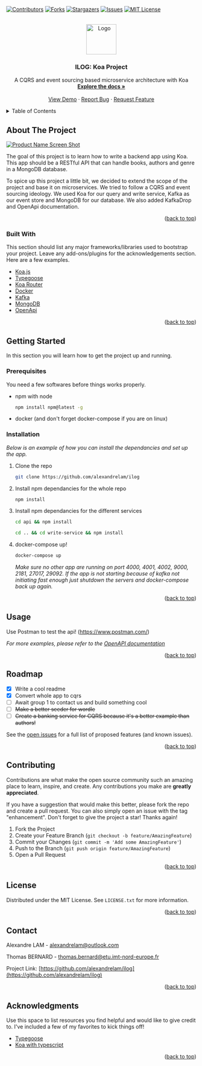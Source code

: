 <div id="top"></div>

[![Contributors][contributors-shield]][contributors-url]
[![Forks][forks-shield]][forks-url]
[![Stargazers][stars-shield]][stars-url]
[![Issues][issues-shield]][issues-url]
[![MIT License][license-shield]][license-url]

<!-- PROJECT LOGO -->
<br />
<div align="center">
  <a href="https://github.com/alexandrelam/ilog">
    <img src="https://user-images.githubusercontent.com/25727549/155026814-3c2421c2-099c-484e-aeba-fd0fc2c8d25c.png" alt="Logo" width="80" height="80">
  </a>

  <h3 align="center">ILOG: Koa Project</h3>

  <p align="center">
    A CQRS and event sourcing based microservice architecture with Koa
    <br />
    <a href="https://github.com/alexandrelam/ilog"><strong>Explore the docs »</strong></a>
    <br />
    <br />
    <a href="https://github.com/alexandrelam/ilog">View Demo</a>
    ·
    <a href="https://github.com/alexandrelam/ilog/issues">Report Bug</a>
    ·
    <a href="https://github.com/alexandrelam/ilog/issues">Request Feature</a>
  </p>
</div>

<!-- TABLE OF CONTENTS -->
<details>
  <summary>Table of Contents</summary>
  <ol>
    <li>
      <a href="#about-the-project">About The Project</a>
      <ul>
        <li><a href="#built-with">Built With</a></li>
      </ul>
    </li>
    <li>
      <a href="#getting-started">Getting Started</a>
      <ul>
        <li><a href="#prerequisites">Prerequisites</a></li>
        <li><a href="#installation">Installation</a></li>
      </ul>
    </li>
    <li><a href="#usage">Usage</a></li>
    <li><a href="#roadmap">Roadmap</a></li>
    <li><a href="#contributing">Contributing</a></li>
    <li><a href="#license">License</a></li>
    <li><a href="#contact">Contact</a></li>
    <li><a href="#acknowledgments">Acknowledgments</a></li>
  </ol>
</details>

<!-- ABOUT THE PROJECT -->

## About The Project

[![Product Name Screen Shot][product-screenshot]](https://user-images.githubusercontent.com/25727549/155735201-e93b111f-ef9f-4453-9515-38f1bf81a46c.png)

The goal of this project is to learn how to write a backend app using Koa. This app should be a RESTful API that can handle books, authors and genre in a MongoDB database.

To spice up this project a little bit, we decided to extend the scope of the project and base it on microservices. We tried to follow a CQRS and event sourcing ideology. We used Koa for our query and write service, Kafka as our event store and MongoDB for our database. We also added KafkaDrop and OpenApi documentation.

<p align="right">(<a href="#top">back to top</a>)</p>

### Built With

This section should list any major frameworks/libraries used to bootstrap your project. Leave any add-ons/plugins for the acknowledgements section. Here are a few examples.

- [Koa.js](https://koajs.com/)
- [Typegoose](https://typegoose.github.io/typegoose/)
- [Koa Router](https://github.com/ZijianHe/koa-router)
- [Docker](https://www.docker.com/)
- [Kafka](https://kafka.apache.org/)
- [MongoDB](https://www.mongodb.com/)
- [OpenApi](https://swagger.io/)

<p align="right">(<a href="#top">back to top</a>)</p>

<!-- GETTING STARTED -->

## Getting Started

In this section you will learn how to get the project up and running.

### Prerequisites

You need a few softwares before things works properly.

- npm with node

  ```sh
  npm install npm@latest -g
  ```

- docker (and don't forget docker-compose if you are on linux)

### Installation

_Below is an example of how you can install the dependancies and set up the app._

1. Clone the repo
   ```sh
   git clone https://github.com/alexandrelam/ilog
   ```
2. Install npm dependancies for the whole repo
   ```sh
   npm install
   ```
3. Install npm dependancies for the different services
   ```sh
   cd api && npm install
   ```
   ```sh
   cd .. && cd write-service && npm install
   ```
4. docker-compose up!

   ```sh
   docker-compose up
   ```

   _Make sure no other app are running on port 4000, 4001, 4002, 9000, 2181, 27017, 29092._
   _If the app is not starting because of kafka not initiating fast enough just shutdown the servers and docker-compose back up again._

<p align="right">(<a href="#top">back to top</a>)</p>

<!-- USAGE EXAMPLES -->

## Usage

Use Postman to test the api! (https://www.postman.com/)

_For more examples, please refer to the [OpenAPI documentation](http://localhost:4000/docs)_

<p align="right">(<a href="#top">back to top</a>)</p>

<!-- ROADMAP -->

## Roadmap

- [x] Write a cool readme
- [x] Convert whole app to cqrs
- [ ] Await group 1 to contact us and build something cool
- [ ] ~~Make a better seeder for wordle~~
- [ ] ~~Create a banking service for CQRS because it's a better example than authors!~~

See the [open issues](https://github.com/alexandrelam/ilog/issues) for a full list of proposed features (and known issues).

<p align="right">(<a href="#top">back to top</a>)</p>

<!-- CONTRIBUTING -->

## Contributing

Contributions are what make the open source community such an amazing place to learn, inspire, and create. Any contributions you make are **greatly appreciated**.

If you have a suggestion that would make this better, please fork the repo and create a pull request. You can also simply open an issue with the tag "enhancement".
Don't forget to give the project a star! Thanks again!

1. Fork the Project
2. Create your Feature Branch (`git checkout -b feature/AmazingFeature`)
3. Commit your Changes (`git commit -m 'Add some AmazingFeature'`)
4. Push to the Branch (`git push origin feature/AmazingFeature`)
5. Open a Pull Request

<p align="right">(<a href="#top">back to top</a>)</p>

<!-- LICENSE -->

## License

Distributed under the MIT License. See `LICENSE.txt` for more information.

<p align="right">(<a href="#top">back to top</a>)</p>

<!-- CONTACT -->

## Contact

Alexandre LAM - alexandrelam@outlook.com

Thomas BERNARD - thomas.bernard@etu.imt-nord-europe.fr

Project Link: [https://github.com/alexandrelam/ilog](https://github.com/alexandrelam/ilog)

<p align="right">(<a href="#top">back to top</a>)</p>

<!-- ACKNOWLEDGMENTS -->

## Acknowledgments

Use this space to list resources you find helpful and would like to give credit to. I've included a few of my favorites to kick things off!

- [Typegoose](https://github.com/typegoose/typegoose)
- [Koa with typescript](https://medium.com/@masnun/typescript-with-koa-part-1-c4843f16a4ad)

<p align="right">(<a href="#top">back to top</a>)</p>

<!-- MARKDOWN LINKS & IMAGES -->
<!-- https://www.markdownguide.org/basic-syntax/#reference-style-links -->

[contributors-shield]: https://img.shields.io/github/contributors/alexandrelam/ilog.svg?style=for-the-badge
[contributors-url]: https://github.com/alexandrelam/ilog/graphs/contributors
[forks-shield]: https://img.shields.io/github/forks/alexandrelam/ilog.svg?style=for-the-badge
[forks-url]: https://github.com/alexandrelam/ilog/network/members
[stars-shield]: https://img.shields.io/github/stars/alexandrelam/ilog.svg?style=for-the-badge
[stars-url]: https://github.com/alexandrelam/ilog/stargazers
[issues-shield]: https://img.shields.io/github/issues/alexandrelam/ilog.svg?style=for-the-badge
[issues-url]: https://github.com/alexandrelam/ilog/issues
[license-shield]: https://img.shields.io/github/license/othneildrew/Best-README-Template.svg?style=for-the-badge
[license-url]: https://github.com/alexandrelam/ilog/blob/main/LICENSE
[product-screenshot]: https://user-images.githubusercontent.com/25727549/155735201-e93b111f-ef9f-4453-9515-38f1bf81a46c.png
